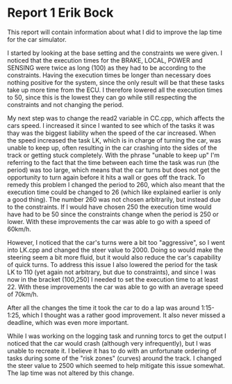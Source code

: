 # Report 1 Erik Bock

This report will contain information about what I did to improve the lap time for the car simulator.

I started by looking at the base setting and the constraints we were given. I noticed that the execution times for the BRAKE, LOCAL, POWER and SENSING were twice as long (100) as they had to be according to the constraints. Having the execution times be longer than necessary does nothing positive for the system, since the only result will be that these tasks take up more time from the ECU. I therefore lowered all the execution times to 50, since this is the lowest they can go while still respecting the constraints and not changing the period.

My next step was to change the read2 variable in CC.cpp, which affects the cars speed. I increased it since I wanted to see which of the tasks it was thay was the biggest liability when the speed of the car increased. When the speed increased the task LK, which is in charge of turning the car, was unable to keep up, often resulting in the car crashing into the sides of the track or getting stuck completely. With the phrase "unable to keep up" I'm referring to the fact that the time between each time the task was run (the period) was too large, which means that the car turns but does not get the opportunity to turn again before it hits a wall or goes off the track. To remedy this problem I changed the period to 260, which also meant that the execution time could be changed to 26 (which like explained earlier is only a good thing). The number 260 was not chosen arbitrarily, but instead due to the constraints. If I would have chosen 250 the execution time would have had to be 50 since the constraints change when the period is 250 or lower. With these improvements the car was able to go with a speed of 60km/h.

However, I noticed that the car's turns were a bit too "aggressive", so I went into LK.cpp and changed the steer value to 2000. Doing so would make the steering seem a bit more fluid, but it would also reduce the car's capability of quick turns. To address this issue I also lowered the period for the task LK to 110 (yet again not arbitrary, but due to constraints), and since I was now in the bracket (100,250] I needed to set the execution time to at least 22. With these improvements the car was able to go with an average speed of 70km/h.

After all the changes the time it took the car to do a lap was around 1:15-1:25, which I thought was a rather good improvement. It also never missed a deadline, which was even more important.

While I was working on the logging task and running torcs to get the output I noticed that the car would crash (although very infrequently), but I was unable to recreate it. I believe it has to do with an unfortunate ordering of tasks during some of the "risk zones" (curves) around the track. I changed the steer value to 2500 which seemed to help mitigate this issue somewhat. The lap time was not altered by this change.